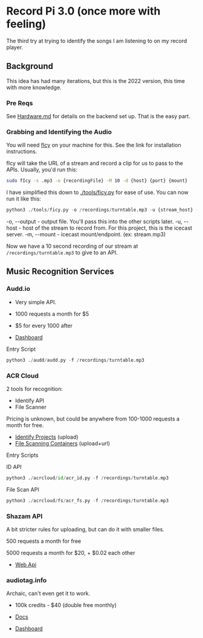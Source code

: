# Record Pi 3.0 (once more with feeling)

The third try at trying to identify the songs I am listening to on my record player.

## Background

This idea has had many iterations, but this is the 2022 version, this time with more knowledge.

### Pre Reqs

See [Hardware.md](./Hardware.md) for details on the backend set up. That is the easy part.

### Grabbing and Identifying the Audio

You will need [fIcy](https://gitlab.com/wavexx/fIcy) on your machine for this. See the link for installation instructions.

fIcy will take the URL of a stream and record a clip for us to pass to the APIs. Usually, you'd run this:

``` sh
sudo fIcy -s .mp3 -o {recordingFile} -M 10 -d {host} {port} {mount}
```

I have simplified this down to [./tools/ficy.py](./tools/ficy.py) for ease of use. You can now run it like this:

``` python
python3 ./tools/ficy.py -o /recordings/turntable.mp3 -u {stream_host} -m {stream_mount}
```

-o, --output - output file. You'll pass this into the other scripts later.
-u, --host - host of the stream to record from. For this project, this is the icecast server.
-m, --mount - icecast mount/endpoint. (ex: stream.mp3)

Now we have a 10 second recording of our stream at `/recordings/turntable.mp3` to give to an API.

## Music Recognition Services

### Audd.io

- Very simple API.
- 1000 requests a month for $5
- $5 for every 1000 after

- [Dashboard](https://dashboard.audd.io/)

Entry Script

``` python
python3 ./audd/audd.py -f /recordings/turntable.mp3
```

### ACR Cloud

2 tools for recognition:

- Identify API
- File Scanner

Pricing is unknown, but could be anywhere from 100-1000 requests a month for free.

- [Identify Projects](https://console.acrcloud.com/avr?region=us-west-2#/projects/online) (upload)
- [File Scanning Containers](https://console.acrcloud.com/filescanning?region=us-west-2#/fs-containers) (upload+url)

Entry Scripts

ID API

``` python
python3 ./acrcloud/id/acr_id.py -f /recordings/turntable.mp3
```

File Scan API

``` python
python3 ./acrcloud/fs/acr_fs.py -f /recordings/turntable.mp3
```

### Shazam API

A bit stricter rules for uploading, but can do it with smaller files.

500 requests a month for free

5000 requests a month for $20, + $0.02 each other

- [Web Api](https://rapidapi.com/apidojo/api/shazam)

### audiotag.info

Archaic, can't even get it to work.

- 100k credits - $40 (double free monthly)

- [Docs](https://user.audiotag.info/doc/AudioTag-API.pdf)
- [Dashboard](https://user.audiotag.info/)